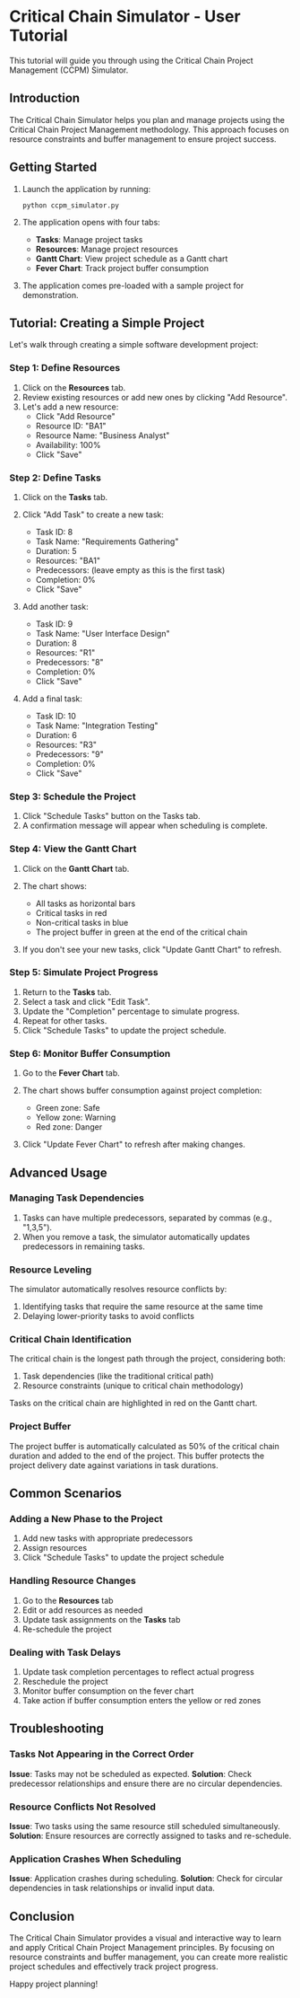 # Critical Chain Simulator - User Tutorial

This tutorial will guide you through using the Critical Chain Project Management (CCPM) Simulator.

## Introduction

The Critical Chain Simulator helps you plan and manage projects using the Critical Chain Project Management methodology. This approach focuses on resource constraints and buffer management to ensure project success.

## Getting Started

1. Launch the application by running:
   ```
   python ccpm_simulator.py
   ```

2. The application opens with four tabs:
   - **Tasks**: Manage project tasks
   - **Resources**: Manage project resources
   - **Gantt Chart**: View project schedule as a Gantt chart
   - **Fever Chart**: Track project buffer consumption

3. The application comes pre-loaded with a sample project for demonstration.

## Tutorial: Creating a Simple Project

Let's walk through creating a simple software development project:

### Step 1: Define Resources

1. Click on the **Resources** tab.
2. Review existing resources or add new ones by clicking "Add Resource".
3. Let's add a new resource:
   - Click "Add Resource"
   - Resource ID: "BA1"
   - Resource Name: "Business Analyst"
   - Availability: 100%
   - Click "Save"

### Step 2: Define Tasks

1. Click on the **Tasks** tab.
2. Click "Add Task" to create a new task:
   - Task ID: 8
   - Task Name: "Requirements Gathering"
   - Duration: 5
   - Resources: "BA1"
   - Predecessors: (leave empty as this is the first task)
   - Completion: 0%
   - Click "Save"

3. Add another task:
   - Task ID: 9
   - Task Name: "User Interface Design"
   - Duration: 8
   - Resources: "R1"
   - Predecessors: "8"
   - Completion: 0%
   - Click "Save"

4. Add a final task:
   - Task ID: 10
   - Task Name: "Integration Testing"
   - Duration: 6
   - Resources: "R3"
   - Predecessors: "9"
   - Completion: 0%
   - Click "Save"

### Step 3: Schedule the Project

1. Click "Schedule Tasks" button on the Tasks tab.
2. A confirmation message will appear when scheduling is complete.

### Step 4: View the Gantt Chart

1. Click on the **Gantt Chart** tab.
2. The chart shows:
   - All tasks as horizontal bars
   - Critical tasks in red
   - Non-critical tasks in blue
   - The project buffer in green at the end of the critical chain

3. If you don't see your new tasks, click "Update Gantt Chart" to refresh.

### Step 5: Simulate Project Progress

1. Return to the **Tasks** tab.
2. Select a task and click "Edit Task".
3. Update the "Completion" percentage to simulate progress.
4. Repeat for other tasks.
5. Click "Schedule Tasks" to update the project schedule.

### Step 6: Monitor Buffer Consumption

1. Go to the **Fever Chart** tab.
2. The chart shows buffer consumption against project completion:
   - Green zone: Safe
   - Yellow zone: Warning
   - Red zone: Danger

3. Click "Update Fever Chart" to refresh after making changes.

## Advanced Usage

### Managing Task Dependencies

1. Tasks can have multiple predecessors, separated by commas (e.g., "1,3,5").
2. When you remove a task, the simulator automatically updates predecessors in remaining tasks.

### Resource Leveling

The simulator automatically resolves resource conflicts by:
1. Identifying tasks that require the same resource at the same time
2. Delaying lower-priority tasks to avoid conflicts

### Critical Chain Identification

The critical chain is the longest path through the project, considering both:
1. Task dependencies (like the traditional critical path)
2. Resource constraints (unique to critical chain methodology)

Tasks on the critical chain are highlighted in red on the Gantt chart.

### Project Buffer

The project buffer is automatically calculated as 50% of the critical chain duration and added to the end of the project. This buffer protects the project delivery date against variations in task durations.

## Common Scenarios

### Adding a New Phase to the Project

1. Add new tasks with appropriate predecessors
2. Assign resources
3. Click "Schedule Tasks" to update the project schedule

### Handling Resource Changes

1. Go to the **Resources** tab
2. Edit or add resources as needed
3. Update task assignments on the **Tasks** tab
4. Re-schedule the project

### Dealing with Task Delays

1. Update task completion percentages to reflect actual progress
2. Reschedule the project
3. Monitor buffer consumption on the fever chart
4. Take action if buffer consumption enters the yellow or red zones

## Troubleshooting

### Tasks Not Appearing in the Correct Order

**Issue**: Tasks may not be scheduled as expected.
**Solution**: Check predecessor relationships and ensure there are no circular dependencies.

### Resource Conflicts Not Resolved

**Issue**: Two tasks using the same resource still scheduled simultaneously.
**Solution**: Ensure resources are correctly assigned to tasks and re-schedule.

### Application Crashes When Scheduling

**Issue**: Application crashes during scheduling.
**Solution**: Check for circular dependencies in task relationships or invalid input data.

## Conclusion

The Critical Chain Simulator provides a visual and interactive way to learn and apply Critical Chain Project Management principles. By focusing on resource constraints and buffer management, you can create more realistic project schedules and effectively track project progress.

Happy project planning!